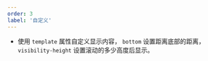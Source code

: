 ```yaml
---
order: 3
label: '自定义'
---
```


- 使用 `template` 属性自定义显示内容， `bottom` 设置距离底部的距离，`visibility-height` 设置滚动的多少高度后显示。
